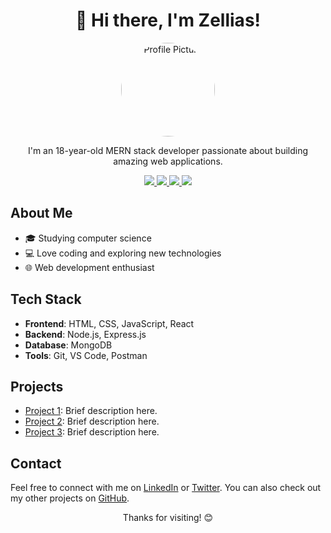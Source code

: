 <!-- Title -->
<h1 align="center">👋 Hi there, I'm Zellias!</h1>

<!-- Profile Picture (rounded) -->
<p align="center">
  <img src="https://avatars.githubusercontent.com/u/65454734?v=4" alt="Profile Picture" width="150" height="150" style="border-radius: 50%;">
</p>

<!-- Introduction -->
<p align="center">I'm an 18-year-old MERN stack developer passionate about building amazing web applications.</p>

<!-- Social Media Links -->
<p align="center">
  <a href="https://twitter.com/_zellias">
    <img src="https://img.shields.io/badge/Twitter-Follow-1da1f2?style=flat-square&logo=twitter">
  </a>
  <a href="https://www.instagram.com/zel.lias/">
    <img src="https://img.shields.io/badge/Instagram-Follow-e4405f?style=flat-square&logo=instagram">
  </a>
  <a href="https://discord.gg/zellias">
    <img src="https://img.shields.io/badge/Discord-Join-7289da?style=flat-square&logo=discord">
  </a>
  <a href="https://www.linkedin.com/in/hosein-rangani-96663b259/">
    <img src="https://img.shields.io/badge/LinkedIn-Connect-blue?style=flat-square&logo=linkedin">
  </a>
</p>

<!-- About Me -->
## About Me
- 🎓 Studying computer science
- 💻 Love coding and exploring new technologies
- 🌐 Web development enthusiast

<!-- Tech Stack -->
## Tech Stack
- **Frontend**: HTML, CSS, JavaScript, React
- **Backend**: Node.js, Express.js
- **Database**: MongoDB
- **Tools**: Git, VS Code, Postman

<!-- Projects -->
## Projects
- [Project 1](link-to-project-1): Brief description here.
- [Project 2](link-to-project-2): Brief description here.
- [Project 3](link-to-project-3): Brief description here.

<!-- Contact -->
## Contact
Feel free to connect with me on [LinkedIn](https://www.linkedin.com/in/hosein-rangani-96663b259/) or [Twitter](https://twitter.com/_zellias). You can also check out my other projects on [GitHub](https://github.com/yourusername).

<!-- Footer -->
<p align="center">Thanks for visiting! 😊</p>
